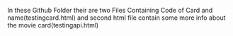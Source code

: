 In these Github Folder their are two Files Containing Code of Card and name(testingcard.html) and second html file contain some more info about the movie card(testingapi.html)
